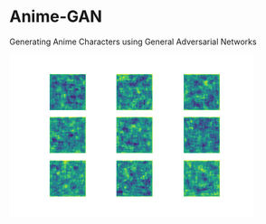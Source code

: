 # Anime-GAN
Generating Anime Characters using General Adversarial Networks

![training](https://raw.githubusercontent.com/vee-upatising/Anime-GAN/master/ezgif.com-gif-maker.gif)

